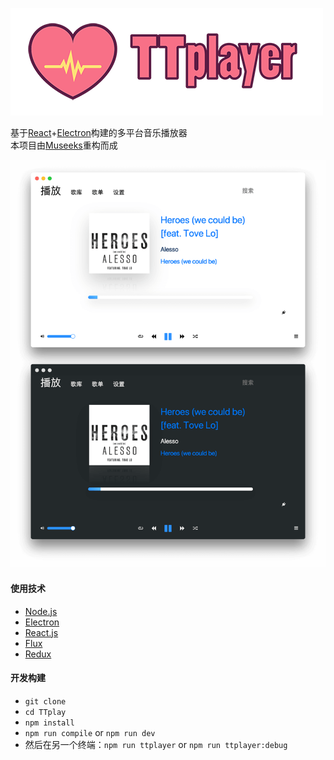 ![logo](logo.png)

基于<a href="https://reactjs.org/">React</a>+<a href="https://electronjs.org/">Electron</a>构建的多平台音乐播放器  
本项目由<a href="https://github.com/KeitIG/museeks">Museeks</a>重构而成

![截图](music.png)

#### 使用技术
* [Node.js](https://nodejs.org/en/) 
* [Electron](https://github.com/atom/electron/)
* [React.js](https://facebook.github.io/react/) 
* [Flux](https://facebook.github.io/flux/)
* [Redux](http://redux.js.org/)


#### 开发构建

- `git clone`
- `cd TTplay`
- `npm install`
- `npm run compile` or `npm run dev`  
- 然后在另一个终端：`npm run ttplayer` or `npm run ttplayer:debug`

